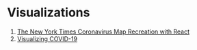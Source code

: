 # Visualizations

1. [The New York Times Coronavirus Map Recreation with React](https://github.com/vanessaaleung/corona-map-react)
2. [Visualizing COVID-19]()
